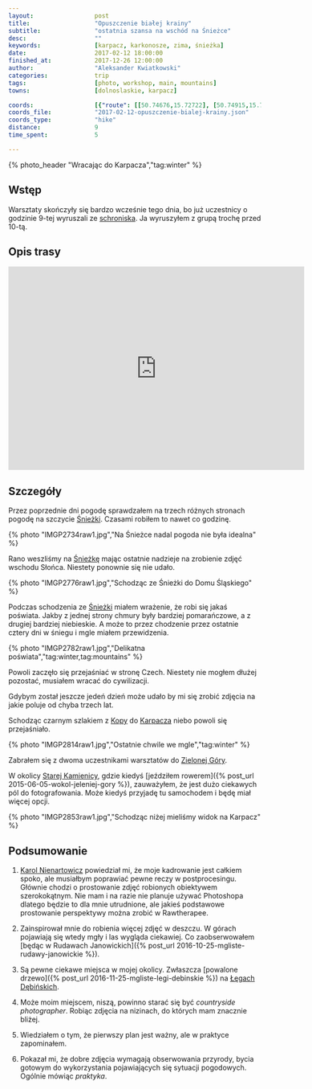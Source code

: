 ```yaml
---
layout:                 post
title:                  "Opuszczenie białej krainy"
subtitle:               "ostatnia szansa na wschód na Śnieżce"
desc:                   ""
keywords:               [karpacz, karkonosze, zima, śnieżka]
date:                   2017-02-12 18:00:00
finished_at:            2017-12-26 12:00:00
author:                 "Aleksander Kwiatkowski"
categories:             trip
tags:                   [photo, workshop, main, mountains]
towns:                  [dolnoslaskie, karpacz]

coords:                 [{"route": [[50.74676,15.72722], [50.74915,15.71468], [50.75792,15.72271], [50.76853,15.72996]], "type": "hike"}]
coords_file:            "2017-02-12-opuszczenie-bialej-krainy.json"
coords_type:            "hike"
distance:               9
time_spent:             5

---
```


[fotowarsztaty]: studiohustawka.pl/warsztaty-i-sesje/plener-fotograficzny-karkonosze-2017
[karol-nienartowicz]: https://www.facebook.com/KarolNienartowiczMountainPhotographer/

[wiki-karkonosze]: https://pl.wikipedia.org/wiki/Karkonosze
[wiki-wroclaw]: https://pl.wikipedia.org/wiki/Wrocław
[wiki-jelenia-gora]: https://pl.wikipedia.org/wiki/Jelenia_Góra
[wiki-karpacz]: https://pl.wikipedia.org/wiki/Karpacz
[wiki-kopa]: https://pl.wikipedia.org/wiki/Kopa_(Karkonosze)
[wiki-dom-slaski]: https://pl.wikipedia.org/wiki/Dom_Śląski
[wiki-sniezka]: https://pl.wikipedia.org/wiki/Śnieżka
[wiki-samotnia]: https://pl.wikipedia.org/wiki/Schronisko_PTTK_„Samotnia”
[wiki-legi-debinskie]: https://pl.wikipedia.org/wiki/Park_Jana_Pawła_II_w_Poznaniu
[wiki-zielona-gora]: https://pl.wikipedia.org/wiki/Zielona_G%C3%B3ra
[wiki-stara-kamienica]: https://pl.wikipedia.org/wiki/Stara_Kamienica

{% photo_header "Wracając do Karpacza","tag:winter" %}

Wstęp
-----

Warsztaty skończyły się bardzo wcześnie tego dnia, bo już uczestnicy o
godzinie 9-tej
wyruszali ze [schroniska][wiki-dom-slaski]. Ja wyruszyłem z grupą trochę przed
10-tą.

Opis trasy
----------

<iframe height='405' width='590' frameborder='0' allowtransparency='true' scrolling='no' src='https://www.strava.com/activities/869991389/embed/3d312be8f3eff339946ee7dfe70ee5e924ebd346'></iframe>

Szczegóły
---------

Przez poprzednie dni pogodę sprawdzałem na trzech różnych stronach
pogodę na szczycie [Śnieżki][wiki-sniezka]. Czasami robiłem to nawet co godzinę.

{% photo "IMGP2734raw1.jpg","Na Śnieżce nadal pogoda nie była idealna" %}

Rano weszliśmy na [Śnieżkę][wiki-sniezka] mając ostatnie nadzieje na zrobienie
zdjęć wschodu Słońca. Niestety ponownie się nie udało.

{% photo "IMGP2776raw1.jpg","Schodząc ze Śnieżki do Domu Śląskiego" %}

Podczas schodzenia ze [Śnieżki][wiki-sniezka]
miałem wrażenie, że robi się jakaś poświata. Jakby z jednej strony
chmury były bardziej pomarańczowe, a z drugiej bardziej niebieskie.
A może to przez chodzenie przez ostatnie cztery dni w śniegu i mgle
miałem przewidzenia.

{% photo "IMGP2782raw1.jpg","Delikatna poświata","tag:winter,tag:mountains" %}

Powoli zaczęło się przejaśniać w stronę Czech. Niestety nie mogłem dłużej
pozostać, musiałem wracać do cywilizacji.

Gdybym został jeszcze jedeń dzień może udało by mi się zrobić zdjęcia na jakie
poluje od chyba trzech lat.

Schodząc czarnym szlakiem z [Kopy][wiki-kopa] do [Karpacza][wiki-karpacz]
niebo powoli się przejaśniało.

{% photo "IMGP2814raw1.jpg","Ostatnie chwile we mgle","tag:winter" %}

Zabrałem się z dwoma uczestnikami warsztatów do [Zielonej Góry][wiki-zielona-gora].

W okolicy [Starej Kamienicy][wiki-stara-kamienica], gdzie kiedyś
[jeździłem rowerem]({% post_url 2015-06-05-wokol-jeleniej-gory %}),
zauważyłem, że jest dużo ciekawych pól do fotografowania. Może kiedyś przyjadę
tu samochodem i będę miał więcej opcji.

{% photo "IMGP2853raw1.jpg","Schodząc niżej mieliśmy widok na Karpacz" %}

Podsumowanie
------------

1. [Karol Nienartowicz][karol-nienartowicz] powiedział mi, że moje kadrowanie jest
całkiem spoko, ale musiałbym poprawiać pewne reczy w postprocesingu. Głównie
chodzi o prostowanie zdjęć robionych obiektywem szerokokątnym. Nie mam i na razie
nie planuje używać Photoshopa dlatego będzie to dla mnie utrudnione, ale jakieś
podstawowe prostowanie perspektywy można zrobić w Rawtherapee.

2. Zainspirował mnie do robienia więcej zdjęć w deszczu. W górach pojawiają się wtedy
mgły i las wygląda ciekawiej. Co zaobserwowałem
[będąc w Rudawach Janowickich]({% post_url 2016-10-25-mgliste-rudawy-janowickie %}).

3. Są pewne ciekawe miejsca w mojej okolicy. Zwłaszcza
[powalone drzewo]({% post_url 2016-11-25-mgliste-legi-debinskie %}) na
[Łęgach Dębińskich][wiki-legi-debinskie].

4. Może moim miejscem, niszą, powinno starać się być *countryside photographer*.
Robiąc zdjęcia na nizinach, do których mam znacznie bliżej.

5. Wiedziałem o tym, że pierwszy plan jest ważny, ale w praktyce zapominałem.

6. Pokazał mi, że dobre zdjęcia wymagają obserwowania przyrody, bycia gotowym
do wykorzystania pojawiających się sytuacji pogodowych. Ogólnie mówiąc
*praktyka*.

